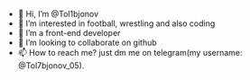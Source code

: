 - 👋 Hi, I’m @Tol1bjonov
- 👀 I’m interested in football, wrestling and also coding
- 🌱 I’m a front-end developer
- 💞️ I’m looking to collaborate on github
- 📫 How to reach me? just dm me on telegram(my username: @Tol7bjonov_05).

